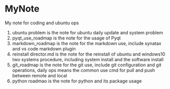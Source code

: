 # MyNote
My note for coding and ubuntu ops

1. ubuntu problem is the note for ubuntu daily update and system problem
2. pyqt_use_roadmap  is the note for  the usage of Pyqt 
3. markdown_roadmap is the note for the markdown use, include synatax and vs code markdown plugin
4. reinstall director.md is the note for the reinstall of ubuntu and windows10 two systems procedure, including system install and the software install 
5. git_roadmap is the note for the git use, include git configuration and git operations, daily ops means the common use cmd for pull and push between remote and local 
6. python roadmao is the note for python and its package usage 